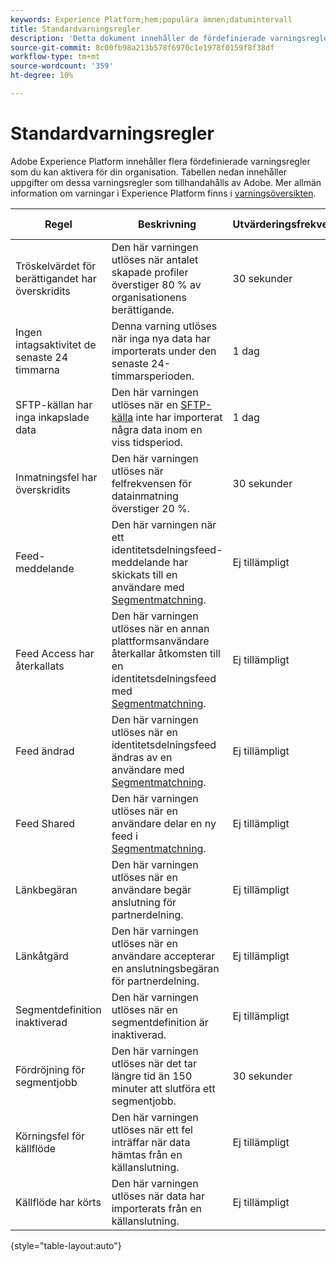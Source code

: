 ```yaml
---
keywords: Experience Platform;hem;populära ämnen;datumintervall
title: Standardvarningsregler
description: 'Detta dokument innehåller de fördefinierade varningsreglerna från Experience Platform. '
source-git-commit: 8c00fb98a213b578f6970c1e1978f0159f8f38df
workflow-type: tm+mt
source-wordcount: '359'
ht-degree: 10%

---
```



# Standardvarningsregler

Adobe Experience Platform innehåller flera fördefinierade varningsregler som du kan aktivera för din organisation. Tabellen nedan innehåller uppgifter om dessa varningsregler som tillhandahålls av Adobe. Mer allmän information om varningar i Experience Platform finns i [varningsöversikten](./overview.md).

| Regel | Beskrivning | Utvärderingsfrekvens | Upprepa fönster |
| --- | --- | --- | --- |
| Tröskelvärdet för berättigandet har överskridits | Den här varningen utlöses när antalet skapade profiler överstiger 80 % av organisationens berättigande. | 30 sekunder | Ej tillämpligt |
| Ingen intagsaktivitet de senaste 24 timmarna | Denna varning utlöses när inga nya data har importerats under den senaste 24-timmarsperioden. | 1 dag | 1 dag |
| SFTP-källan har inga inkapslade data | Den här varningen utlöses när en [SFTP-källa](../../sources/connectors/cloud-storage/sftp.md) inte har importerat några data inom en viss tidsperiod. | 1 dag | 1 dag |
| Inmatningsfel har överskridits | Den här varningen utlöses när felfrekvensen för datainmatning överstiger 20 %. | 30 sekunder | 30 sekunder |
| Feed-meddelande | Den här varningen när ett identitetsdelningsfeed-meddelande har skickats till en användare med [Segmentmatchning](../../segmentation/ui/segment-match.md). | Ej tillämpligt | Ej tillämpligt |
| Feed Access har återkallats | Den här varningen utlöses när en annan plattformsanvändare återkallar åtkomsten till en identitetsdelningsfeed med [Segmentmatchning](../../segmentation/ui/segment-match.md). | Ej tillämpligt | Ej tillämpligt |
| Feed ändrad | Den här varningen utlöses när en identitetsdelningsfeed ändras av en användare med [Segmentmatchning](../../segmentation/ui/segment-match.md). | Ej tillämpligt | Ej tillämpligt |
| Feed Shared | Den här varningen utlöses när en användare delar en ny feed i [Segmentmatchning](../../segmentation/ui/segment-match.md). | Ej tillämpligt | Ej tillämpligt |
| Länkbegäran | Den här varningen utlöses när en användare begär anslutning för partnerdelning. | Ej tillämpligt | Ej tillämpligt |
| Länkåtgärd | Den här varningen utlöses när en användare accepterar en anslutningsbegäran för partnerdelning. | Ej tillämpligt | Ej tillämpligt |
| Segmentdefinition inaktiverad | Den här varningen utlöses när en segmentdefinition är inaktiverad. | Ej tillämpligt | Ej tillämpligt |
| Fördröjning för segmentjobb | Den här varningen utlöses när det tar längre tid än 150 minuter att slutföra ett segmentjobb. | 30 sekunder | 3 timmar |
| Körningsfel för källflöde | Den här varningen utlöses när ett fel inträffar när data hämtas från en källanslutning. | Ej tillämpligt | Ej tillämpligt |
| Källflöde har körts | Den här varningen utlöses när data har importerats från en källanslutning. | Ej tillämpligt | Ej tillämpligt |

{style=&quot;table-layout:auto&quot;}